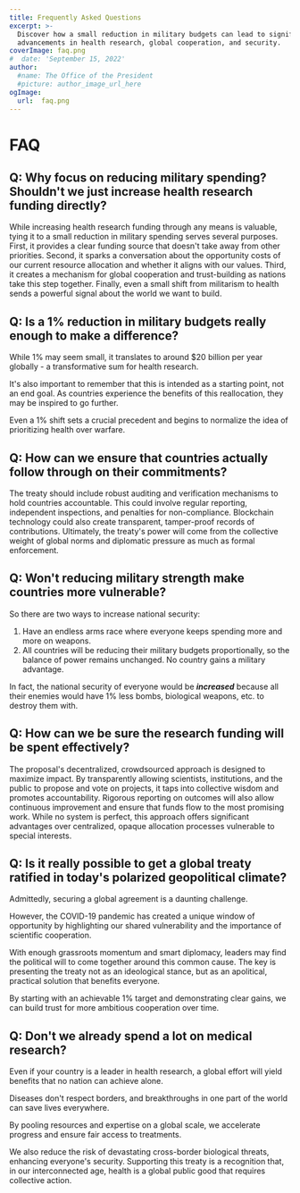 ```yaml
---
title: Frequently Asked Questions
excerpt: >-
  Discover how a small reduction in military budgets can lead to significant
  advancements in health research, global cooperation, and security.
coverImage: faq.png
#  date: 'September 15, 2022'
author:
  #name: The Office of the President
  #picture: author_image_url_here
ogImage:
  url:  faq.png
---
```

# FAQ

## Q: Why focus on reducing military spending? Shouldn't we just increase health research funding directly?

While increasing health research funding through any means is valuable, tying it to a small reduction in military spending serves several purposes. First, it provides a clear funding source that doesn't take away from other priorities. Second, it sparks a conversation about the opportunity costs of our current resource allocation and whether it aligns with our values. Third, it creates a mechanism for global cooperation and trust-building as nations take this step together. Finally, even a small shift from militarism to health sends a powerful signal about the world we want to build.

## Q: Is a 1% reduction in military budgets really enough to make a difference?

While 1% may seem small, it translates to around $20 billion per year globally - a transformative sum for health research. 

It's also important to remember that this is intended as a starting point, not an end goal. As countries experience the benefits of this reallocation, they may be inspired to go further. 

Even a 1% shift sets a crucial precedent and begins to normalize the idea of prioritizing health over warfare.

## Q: How can we ensure that countries actually follow through on their commitments?

The treaty should include robust auditing and verification mechanisms to hold countries accountable. This could involve regular reporting, independent inspections, and penalties for non-compliance. Blockchain technology could also create transparent, tamper-proof records of contributions. Ultimately, the treaty's power will come from the collective weight of global norms and diplomatic pressure as much as formal enforcement.

## Q: Won't reducing military strength make countries more vulnerable?

So there are two ways to increase national security:

1. Have an endless arms race where everyone keeps spending more and more on weapons.
2. All countries will be reducing their military budgets proportionally, so the balance of power remains unchanged. 
No country gains a military advantage. 

In fact,
the national security of everyone would be _**increased**_ because all their enemies would have 1% less bombs,
biological weapons, etc. to destroy them with.

## Q: How can we be sure the research funding will be spent effectively?

The proposal's decentralized, crowdsourced approach is designed to maximize impact.
By transparently allowing scientists, institutions, and the public to propose and vote on projects, it taps into collective wisdom and promotes accountability. 
Rigorous reporting on outcomes will also allow continuous improvement and ensure that funds flow to the most promising work.
While no system is perfect, this approach offers significant advantages over centralized, opaque allocation processes vulnerable to special interests.

## Q: Is it really possible to get a global treaty ratified in today's polarized geopolitical climate?

Admittedly, securing a global agreement is a daunting challenge.

However, the COVID-19 pandemic has created a unique window of opportunity by highlighting our shared vulnerability and the importance of scientific cooperation.

With enough grassroots momentum and smart diplomacy,
leaders may find the political will to come together around this common cause.
The key is presenting the treaty not as an ideological stance,
but as an apolitical, practical solution that benefits everyone.

By starting with an achievable 1% target and demonstrating clear gains, we can build trust for more ambitious cooperation over time.

## Q: Don't we already spend a lot on medical research?

Even if your country is a leader in health research, a global effort will yield benefits that no nation can achieve alone.

Diseases don't respect borders, and breakthroughs in one part of the world can save lives everywhere.

By pooling resources and expertise on a global scale, we accelerate progress and ensure fair access to treatments. 

We also reduce the risk of devastating cross-border biological threats, enhancing everyone's security. Supporting this treaty is a recognition that, in our interconnected age, health is a global public good that requires collective action.
